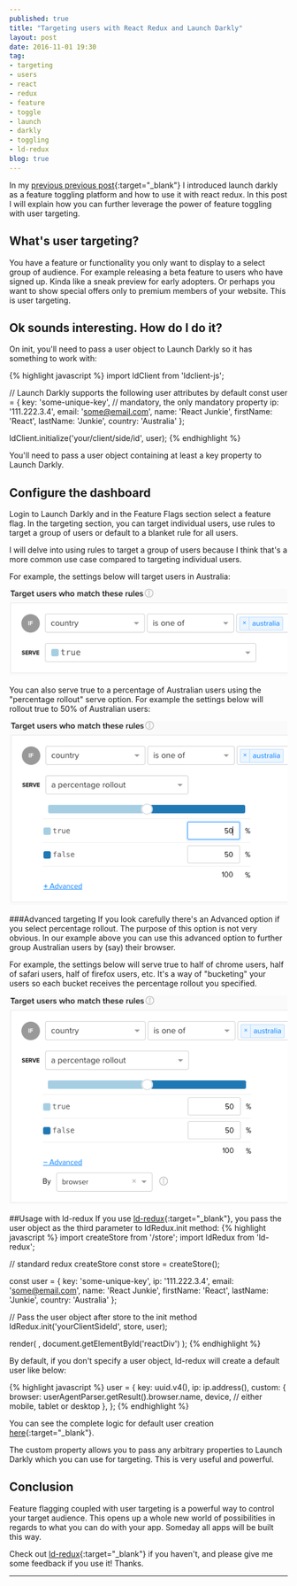 ```yaml
---
published: true
title: "Targeting users with React Redux and Launch Darkly"
layout: post
date: 2016-11-01 19:30
tag:
- targeting
- users
- react
- redux
- feature
- toggle
- launch
- darkly
- toggling
- ld-redux
blog: true
---
```


In my [previous previous post](http://www.reactjunkie.com/react-feature-toggle-launch-darkly/){:target="_blank"} 
I introduced launch darkly as a feature toggling platform and how to use it with react redux. In this post I
will explain how you can further leverage the power of feature toggling with user targeting.
 
## What's user targeting?
You have a feature or functionality you only want to display to a select group of audience. For example 
releasing a beta feature to users who have signed up. Kinda like a sneak preview for early adopters. 
Or perhaps you want to show special offers only to premium members of your website. This is user targeting.

## Ok sounds interesting. How do I do it?
On init, you'll need to pass a user object to Launch Darkly so it has something to work with: 

{% highlight javascript %}
import ldClient from 'ldclient-js';

// Launch Darkly supports the following user attributes by default
const user = {
   key: 'some-unique-key', // mandatory, the only mandatory property
   ip: '111.222.3.4',
   email: 'some@email.com',
   name: 'React Junkie',
   firstName: 'React',
   lastName: 'Junkie',
   country: 'Australia'
};

ldClient.initialize('your/client/side/id', user);
{% endhighlight %}

You'll need to pass a user object containing at least a key property to Launch Darkly.

## Configure the dashboard
Login to Launch Darkly and in the Feature Flags section select a feature flag. In the targeting section,
you can target individual users, use rules to target a group of users or default to a blanket rule for 
all users.

I will delve into using rules to target a group of users because I think that's a more common use case 
compared to targeting individual users.

For example, the settings below will target users in Australia:

![Targeting user by country?](/assets/images/user_targeting_by_country.png)

You can also serve true to a percentage of Australian users using the "percentage rollout" serve option.
For example the settings below will rollout true to 50% of Australian users:

![Targeting user by country percentage rollout?](/assets/images/user_targeting_percentage_rollout.png)

###Advanced targeting
If you look carefully there's an Advanced option if you select percentage rollout. The purpose of this 
option is not very obvious. In our example above you can use this advanced option to further group 
Australian users by (say) their browser.
 
For example, the settings below will serve true to half of chrome users, half of safari users, 
half of firefox users, etc. It's a way of "bucketing" your users so each bucket receives the 
percentage rollout you specified.

![Targeting user by country percentage rollout?](/assets/images/user_targeting_advanced.png)

##Usage with ld-redux
If you use [ld-redux](https://github.com/yusinto/ld-redux){:target="_blank"}, you pass the user object
as the third parameter to ldRedux.init method:
{% highlight javascript %}
import createStore from '<your-project>/store';
import ldRedux from 'ld-redux';

// standard redux createStore
const store = createStore();

const user = {
   key: 'some-unique-key',
   ip: '111.222.3.4',
   email: 'some@email.com',
   name: 'React Junkie',
   firstName: 'React',
   lastName: 'Junkie',
   country: 'Australia'
};

// Pass the user object after store to the init method
ldRedux.init('yourClientSideId', store, user);
 
render(
  <Provider store={store}>
    <Router routes={routes} history={browserHistory}/>
  </Provider>,
  document.getElementById('reactDiv')
);
{% endhighlight %}

By default, if you don't specify a user object, ld-redux will create a default
user like below:

{% highlight javascript %}
user = {
   key: uuid.v4(),
   ip: ip.address(),
   custom: {
        browser: userAgentParser.getResult().browser.name,
        device, // either mobile, tablet or desktop
   },
};
{% endhighlight %}

You can see the complete logic for default user creation [here](https://github.com/yusinto/ld-redux/blob/master/src/init.js){:target="_blank"}.

The custom property allows you to pass any arbitrary properties to Launch Darkly which you can use for targeting. This is very useful and powerful.

## Conclusion
Feature flagging coupled with user targeting is a powerful way to control your target audience. This opens up a whole
new world of possibilities in regards to what you can do with your app. Someday all apps will be built this way.


Check out [ld-redux](https://github.com/yusinto/ld-redux){:target="_blank"} if you haven't, and please give me some feedback if you use it! Thanks.

---------------------------------------------------------------------------------------
